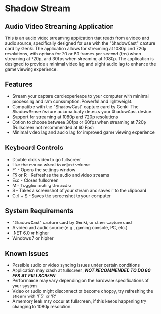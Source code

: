 # Shadow Stream

## Audio Video Streaming Application

This is an audio video streaming application that reads from a video and audio source, specifically designed for use with the "ShadowCast" capture card by Genki. The application allows for streaming at 1080p and 720p resolutions, with options for 30 or 60 frames per second (fps) when streaming at 720p, and 30fps when streaming at 1080p. The application is designed to provide a minimal video lag and slight audio lag to enhance the game viewing experience.

## Features

- Stream your capture card experience to your computer with minimal processing and ram consumption. Powerful and lightweight. 
- Compatible with the "ShadowCast" capture card by Genki. The ShadowSense feature automatically detects your ShadowCast device.
- Support for streaming at 1080p and 720p resolutions
- Option to choose between 30fps or 60fps when streaming at 720p (Fullscreen not recommended at 60 Fps)
- Minimal video lag and audio lag for improved game viewing experience

## Keyboard Controls

- Double click video to go fullscreen
- Use the mouse wheel to adjust volume
- F1 - Opens the settings window
- F5 or R - Refreshes the audio and video streams
- Esc - Closes fullscreen
- M - Toggles muting the audio
- S - Takes a screenshot of your stream and saves it to the clipboard
- Ctrl + S - Saves the screenshot to your computer

## System Requirements

- "ShadowCast" capture card by Genki, or other capture card
- A video and audio source (e.g., gaming console, PC, etc.)
- .NET 6.0 or higher
- Windows 7 or higher

## Known Issues

- Possible audio or video syncing issues under certain conditions
- Application may crash at fullscreen, ***NOT RECOMMENDED TO DO 60 FPS AT FULLSCREEN***
- Performance may vary depending on the hardware specifications of your system
- Video or audio might disconnect or become choppy, try refreshing the stream with 'F5' or 'R'
- A memory leak may occur at fullscreen, if this keeps happening try changing to 1080p resolution.
